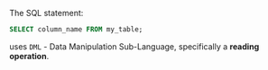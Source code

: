 The SQL statement:

```sql
SELECT column_name FROM my_table;
```

uses `DML` - Data Manipulation Sub-Language, specifically a __reading operation__.

